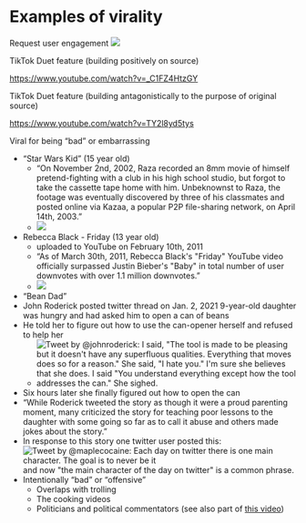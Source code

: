 # Examples of virality

Request user engagement
[![](reply_tweet_viral.png)](https://twitter.com/historyadjunct/status/1477282737430147073?s=20)

TikTok Duet feature (building positively on source)

https://www.youtube.com/watch?v=_C1FZ4HtzGY

TikTok Duet feature (building antagonistically to the purpose of original source)

https://www.youtube.com/watch?v=TY2l8yd5tys

Viral for being “bad” or embarrassing
- “Star Wars Kid” (15 year old)
  - “On November 2nd, 2002, Raza recorded an 8mm movie of himself pretend-fighting with a club in his high school studio, but forgot to take the cassette tape home with him. Unbeknownst to Raza, the footage was eventually discovered by three of his classmates and posted online via Kazaa, a popular P2P file-sharing network, on April 14th, 2003.”
  - ![](star_wars_kid.png)
- Rebecca Black - Friday (13 year old)
  - uploaded to YouTube on February 10th, 2011
  - “As of March 30th, 2011, Rebecca Black's "Friday" YouTube video officially surpassed Justin Bieber's "Baby" in total number of user downvotes with over 1.1 million downvotes.”
  -  ![](rebecca_black.png)
- “Bean Dad”
 - John Roderick posted twitter thread on Jan. 2, 2021
9-year-old daughter was hungry and had asked him to open a can of beans
  - He told her to figure out how to use the can-opener herself and refused to help her
    - ![Tweet by @johnroderick: I said, "The tool is made to be pleasing but it doesn't have any superfluous qualities. Everything that moves does so for a reason." She said, "I hate you." I'm sure she believes that she does. I said "You understand everything except how the tool addresses the can." She sighed.](bean_dad.png)
  - Six hours later she finally figured out how to open the can
  - “While Roderick tweeted the story as though it were a proud parenting moment, many criticized the story for teaching poor lessons to the daughter with some going so far as to call it abuse and others made jokes about the story.”
  - In response to this story one twitter user posted this: ![Tweet by @maplecocaine: Each day on twitter there is one main character. The goal is to never be it](main_character.png) and now "the main character of the day on twitter" is a common phrase.
- Intentionally “bad” or “offensive”
  - Overlaps with trolling
  - The cooking videos
  - Politicians and political commentators (see also part of [this video](https://www.youtube.com/watch?v=Gq0ZHgKT2tc&t=345s))
